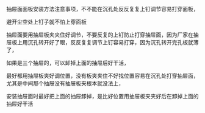 抽屉面面板安装方法注意事项，不不能在沉孔处反反复复上钉调节容易打穿面板，

避开尘空处上钉子就不怕上穿面板




抽屉面要用抽屉板夹夹住好调节，不要反复的上钉防止打穿抽屉面，因为厂家在抽屉板上用沉孔转开好了眼，反反复复调节上钉容易打穿，因为沉孔转开完孔板就薄了，

如果是三个抽屉的，可以卸掉上面的抽屉后好干活，

最好都用抽屉板夹好调位置，没有板夹夹住不好找位置容易在沉孔处打穿抽屉面，尤其是中间那个抽屉没有抽屉板夹根本就没法上，

安装抽屉面时最好把上面的抽屉卸掉，是比好位置用抽屉板夹夹好后在卸掉上面的抽屉好干活
